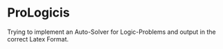# ProLogicis

Trying to implement an Auto-Solver for Logic-Problems and output in the correct Latex Format.